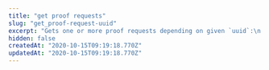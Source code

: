 ```yaml
---
title: "get proof requests"
slug: "get_proof-request-uuid"
excerpt: "Gets one or more proof requests depending on given `uuid`:\n  - `uuid` given as a `uuid` of an proof request: returns this proof request,\n  - if `uuid` provided as `uuid` and `actionType` is `'verify'`: proof request will be verified instead of being returned\n  - `uuid` given as `\"all\"`: returns all proof request requests of current principal, paging can be done with:\n     - results includes a `totalResults` property that you can use to check if you need to page\n     - `skip` to specify your entry offset (default is `0`)\n     - `take` to adjust number of entries returned in request (default is `10`)"
hidden: false
createdAt: "2020-10-15T09:19:18.770Z"
updatedAt: "2020-10-15T09:19:18.770Z"
---
```

